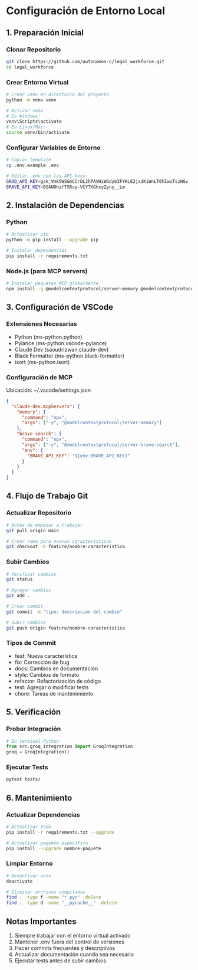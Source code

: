 # Configuración de Entorno Local

## 1. Preparación Inicial

### Clonar Repositorio
```bash
git clone https://github.com/autonomos-c/legal_workforce.git
cd legal_workforce
```

### Crear Entorno Virtual
```bash
# Crear venv en directorio del proyecto
python -m venv venv

# Activar venv
# En Windows:
venv\Scripts\activate
# En Linux/Mac:
source venv/bin/activate
```

### Configurar Variables de Entorno
```bash
# Copiar template
cp .env.example .env

# Editar .env con las API keys:
GROQ_API_KEY=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
BRAVE_API_KEY=BSANOhifT5Rcp-VCYTXGhxyZyny__Lm
```

## 2. Instalación de Dependencias

### Python
```bash
# Actualizar pip
python -m pip install --upgrade pip

# Instalar dependencias
pip install -r requirements.txt
```

### Node.js (para MCP servers)
```bash
# Instalar paquetes MCP globalmente
npm install -g @modelcontextprotocol/server-memory @modelcontextprotocol/server-brave-search
```

## 3. Configuración de VSCode

### Extensiones Necesarias
- Python (ms-python.python)
- Pylance (ms-python.vscode-pylance)
- Claude Dev (saoudrizwan.claude-dev)
- Black Formatter (ms-python.black-formatter)
- isort (ms-python.isort)

### Configuración de MCP
Ubicación: ~/.vscode/settings.json
```json
{
  "claude-dev.mcpServers": {
    "memory": {
      "command": "npx",
      "args": ["-y", "@modelcontextprotocol/server-memory"]
    },
    "brave-search": {
      "command": "npx",
      "args": ["-y", "@modelcontextprotocol/server-brave-search"],
      "env": {
        "BRAVE_API_KEY": "${env:BRAVE_API_KEY}"
      }
    }
  }
}
```

## 4. Flujo de Trabajo Git

### Actualizar Repositorio
```bash
# Antes de empezar a trabajar
git pull origin main

# Crear rama para nuevas características
git checkout -b feature/nombre-caracteristica
```

### Subir Cambios
```bash
# Verificar cambios
git status

# Agregar cambios
git add .

# Crear commit
git commit -m "tipo: descripción del cambio"

# Subir cambios
git push origin feature/nombre-caracteristica
```

### Tipos de Commit
- feat: Nueva característica
- fix: Corrección de bug
- docs: Cambios en documentación
- style: Cambios de formato
- refactor: Refactorización de código
- test: Agregar o modificar tests
- chore: Tareas de mantenimiento

## 5. Verificación

### Probar Integración
```python
# En terminal Python
from src.groq_integration import GroqIntegration
groq = GroqIntegration()
```

### Ejecutar Tests
```bash
pytest tests/
```

## 6. Mantenimiento

### Actualizar Dependencias
```bash
# Actualizar todo
pip install -r requirements.txt --upgrade

# Actualizar paquete específico
pip install --upgrade nombre-paquete
```

### Limpiar Entorno
```bash
# Desactivar venv
deactivate

# Eliminar archivos compilados
find . -type f -name "*.pyc" -delete
find . -type d -name "__pycache__" -delete
```

## Notas Importantes

1. Siempre trabajar con el entorno virtual activado
2. Mantener .env fuera del control de versiones
3. Hacer commits frecuentes y descriptivos
4. Actualizar documentación cuando sea necesario
5. Ejecutar tests antes de subir cambios
